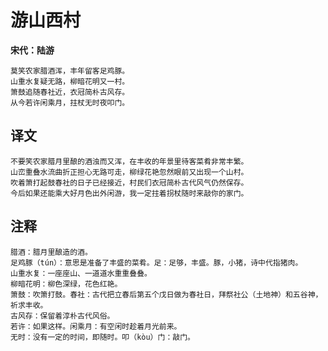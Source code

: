 游山西村
==
**宋代：陆游**

    莫笑农家腊酒浑，丰年留客足鸡豚。
    山重水复疑无路，柳暗花明又一村。
    箫鼓追随春社近，衣冠简朴古风存。
    从今若许闲乘月，拄杖无时夜叩门。

译文
--
    不要笑农家腊月里酿的酒浊而又浑，在丰收的年景里待客菜肴非常丰繁。
    山峦重叠水流曲折正担心无路可走，柳绿花艳忽然眼前又出现一个山村。
    吹着箫打起鼓春社的日子已经接近，村民们衣冠简朴古代风气仍然保存。
    今后如果还能乘大好月色出外闲游，我一定拄着拐杖随时来敲你的家门。

注释
--
    腊酒：腊月里酿造的酒。
    足鸡豚（tún）：意思是准备了丰盛的菜肴。足：足够，丰盛。豚，小猪，诗中代指猪肉。
    山重水复：一座座山、一道道水重重叠叠。
    柳暗花明：柳色深绿，花色红艳。
    箫鼓：吹箫打鼓。春社：古代把立春后第五个戊日做为春社日，拜祭社公（土地神）和五谷神，祈求丰收。
    古风存：保留着淳朴古代风俗。
    若许：如果这样。闲乘月：有空闲时趁着月光前来。
    无时：没有一定的时间，即随时。叩（kòu）门：敲门。